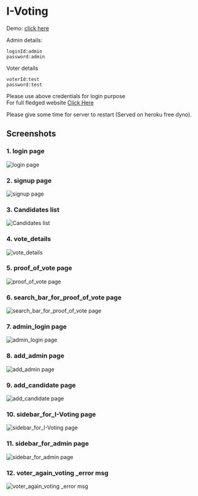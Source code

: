 # I-Voting


Demo: [click here](https://omkardabade.github.io/Blockchain-Internet-Voting-Frontend)

Admin details:
```
loginId:admin
password:admin
```
Voter details
```
voterId:test
password:test
```
Please use above credentials for login purpose  
For full fledged website [Click Here](https://i-vote-app.web.app)

Please give some time for server to restart (Served on heroku free dyno).

## Screenshots


### 1. login page
![login page](https://user-images.githubusercontent.com/71421324/126348876-6b5ba906-ec60-47fa-8046-d7c133bf9ac0.png)


### 2. signup page
![signup page](https://user-images.githubusercontent.com/71421324/126348937-cfe14584-a041-4823-9e2f-b2bc9b5f4757.png)


### 3. Candidates list
![Candidates list](https://user-images.githubusercontent.com/71421324/126348864-d585dd1d-d164-4882-8ee0-17a676471112.png)


### 4. vote_details
![vote_details](https://user-images.githubusercontent.com/71421324/126348920-414b666e-9cf4-4eec-a87b-c9d4e500d76b.png)


### 5. proof_of_vote page
![proof_of_vote page](https://user-images.githubusercontent.com/71421324/126348899-0ce2b090-fe25-4fd5-a24c-f687bd8e3511.png)


### 6. search_bar_for_proof_of_vote page
![search_bar_for_proof_of_vote page](https://user-images.githubusercontent.com/71421324/126348906-97f2873d-8e27-478a-aac6-da8491f014f9.png)


### 7. admin_login page
![admin_login page](https://user-images.githubusercontent.com/71421324/126348859-78a5af39-544c-4631-b5fd-68b0ed9e9895.png)


### 8. add_admin page
![add_admin page](https://user-images.githubusercontent.com/71421324/126348834-64b4fab6-003d-43ee-b4d0-3881806e2528.png)


### 9. add_candidate page
![add_candidate page](https://user-images.githubusercontent.com/71421324/126348852-e459399f-ecbe-480e-8cae-500a09a60198.png)


### 10. sidebar_for_I-Voting page
![sidebar_for_I-Voting page](https://user-images.githubusercontent.com/71421324/126348933-e9fcddd9-f3d8-432e-897c-318287175548.png)


### 11. sidebar_for_admin page
![sidebar_for_admin page](https://user-images.githubusercontent.com/71421324/126348927-0d459feb-5fd8-4fa9-9efb-3b4d2edf5f46.png)


### 12. voter_again_voting _error msg
![voter_again_voting _error msg](https://user-images.githubusercontent.com/71421324/126349931-2b7da2fb-c086-45f4-82b2-8451a16b2448.png)
